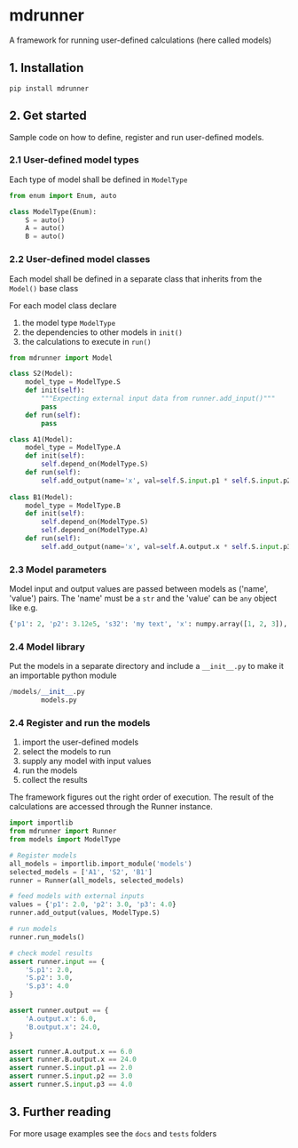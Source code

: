 # mdrunner

A framework for running user-defined calculations (here called models)

## 1. Installation
```
pip install mdrunner
```

## 2. Get started
Sample code on how to define, register and run user-defined models.

### 2.1 User-defined model types
Each type of model shall be defined in ```ModelType``` 
```Python
from enum import Enum, auto

class ModelType(Enum):
    S = auto()
    A = auto()
    B = auto()
```

### 2.2 User-defined model classes
Each model shall be defined in a separate class that inherits from the ```Model()``` base class

For each model class declare
1. the model type ```ModelType```
2. the dependencies to other models in ```init()```
3. the calculations to execute in ```run()```

```Python
from mdrunner import Model

class S2(Model):
    model_type = ModelType.S
    def init(self):
        """Expecting external input data from runner.add_input()"""
        pass
    def run(self):
        pass

class A1(Model):
    model_type = ModelType.A
    def init(self):
        self.depend_on(ModelType.S)
    def run(self):
        self.add_output(name='x', val=self.S.input.p1 * self.S.input.p2)
        
class B1(Model):
    model_type = ModelType.B
    def init(self):
        self.depend_on(ModelType.S)
        self.depend_on(ModelType.A)
    def run(self):
        self.add_output(name='x', val=self.A.output.x * self.S.input.p3)
```

### 2.3 Model parameters
Model input and output values are passed between models as ('name', 'value') pairs.
The 'name' must be a ```str``` and the 'value' can be ```any``` object like e.g.
```Python
{'p1': 2, 'p2': 3.12e5, 's32': 'my text', 'x': numpy.array([1, 2, 3]), 'df22': pandas.DataFrame, 'y': MyCustomClass, ...}
```

### 2.4 Model library
Put the models in a separate directory and include a ```__init__.py``` to make it an importable python module
```Python
/models/__init__.py
        models.py
```


### 2.4 Register and run the models

1. import the user-defined models
2. select the models to run
3. supply any model with input values
4. run the models
5. collect the results

The framework figures out the right order of execution. The result of the calculations are accessed through the Runner instance.

```Python
import importlib
from mdrunner import Runner
from models import ModelType

# Register models
all_models = importlib.import_module('models')
selected_models = ['A1', 'S2', 'B1']
runner = Runner(all_models, selected_models)

# feed models with external inputs
values = {'p1': 2.0, 'p2': 3.0, 'p3': 4.0}
runner.add_output(values, ModelType.S)

# run models
runner.run_models()

# check model results 
assert runner.input == {
    'S.p1': 2.0,
    'S.p2': 3.0,
    'S.p3': 4.0
}

assert runner.output == {
    'A.output.x': 6.0,
    'B.output.x': 24.0,
}

assert runner.A.output.x == 6.0
assert runner.B.output.x == 24.0
assert runner.S.input.p1 == 2.0
assert runner.S.input.p2 == 3.0
assert runner.S.input.p3 == 4.0
```

## 3. Further reading
For more usage examples see the ```docs``` and ```tests``` folders



